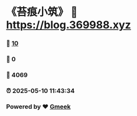 # 《苔痕小筑》 :link: https://blog.369988.xyz 
### :page_facing_up: [10](https://blog.369988.xyz/tag.html) 
### :speech_balloon: 0 
### :hibiscus: 4069 
### :alarm_clock: 2025-05-10 11:43:34 
### Powered by :heart: [Gmeek](https://github.com/Meekdai/Gmeek)
